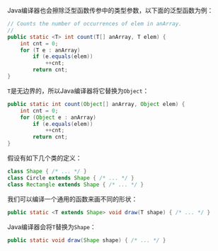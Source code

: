 Java编译器也会擦除泛型函数传参中的类型参数，以下面的泛型函数为例：

```java
// Counts the number of occurrences of elem in anArray.
//
public static <T> int count(T[] anArray, T elem) {
    int cnt = 0;
    for (T e : anArray)
        if (e.equals(elem))
            ++cnt;
        return cnt;
}
```

`T`是无边界的，所以Java编译器将它替换为`Object`：

```java
public static int count(Object[] anArray, Object elem) {
    int cnt = 0;
    for (Object e : anArray)
        if (e.equals(elem))
            ++cnt;
        return cnt;
}
```

假设有如下几个类的定义：

```java
class Shape { /* ... */ }
class Circle extends Shape { /* ... */ }
class Rectangle extends Shape { /* ... */ }
```

我们可以编译一个通用的函数来画不同的形状：

```java
public static <T extends Shape> void draw(T shape) { /* ... */ }
```

Java编译器会将`T`替换为`Shape`：

```java
public static void draw(Shape shape) { /* ... */ }
```